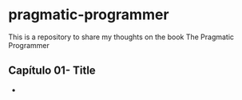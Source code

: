 # pragmatic-programmer
This is a repository to share my thoughts on the book The Pragmatic Programmer

## Capítulo 01- Title
- 
